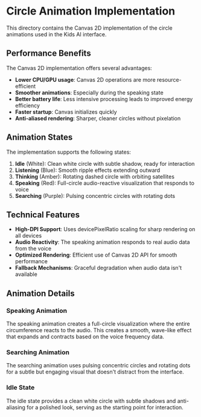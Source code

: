 # Circle Animation Implementation

This directory contains the Canvas 2D implementation of the circle animations used in the Kids AI interface.

## Performance Benefits

The Canvas 2D implementation offers several advantages:

- **Lower CPU/GPU usage**: Canvas 2D operations are more resource-efficient
- **Smoother animations**: Especially during the speaking state
- **Better battery life**: Less intensive processing leads to improved energy efficiency
- **Faster startup**: Canvas initializes quickly
- **Anti-aliased rendering**: Sharper, cleaner circles without pixelation

## Animation States

The implementation supports the following states:

1. **Idle** (White): Clean white circle with subtle shadow, ready for interaction
2. **Listening** (Blue): Smooth ripple effects extending outward
3. **Thinking** (Amber): Rotating dashed circle with orbiting satellites
4. **Speaking** (Red): Full-circle audio-reactive visualization that responds to voice
5. **Searching** (Purple): Pulsing concentric circles with rotating dots

## Technical Features

- **High-DPI Support**: Uses devicePixelRatio scaling for sharp rendering on all devices
- **Audio Reactivity**: The speaking animation responds to real audio data from the voice
- **Optimized Rendering**: Efficient use of Canvas 2D API for smooth performance
- **Fallback Mechanisms**: Graceful degradation when audio data isn't available

## Animation Details

### Speaking Animation
The speaking animation creates a full-circle visualization where the entire circumference reacts to the audio. This creates a smooth, wave-like effect that expands and contracts based on the voice frequency data.

### Searching Animation
The searching animation uses pulsing concentric circles and rotating dots for a subtle but engaging visual that doesn't distract from the interface.

### Idle State
The idle state provides a clean white circle with subtle shadows and anti-aliasing for a polished look, serving as the starting point for interaction.
